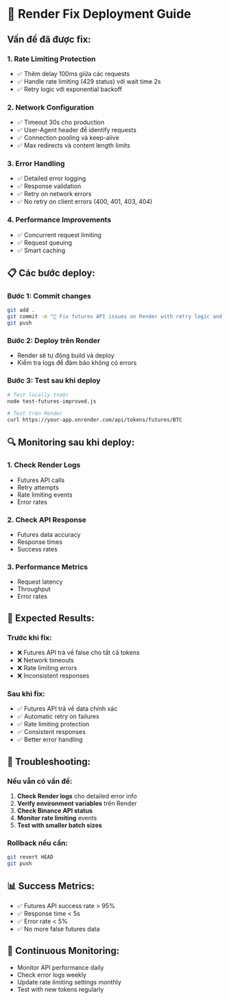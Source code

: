 # 🚀 Render Fix Deployment Guide

## Vấn đề đã được fix:

### 1. **Rate Limiting Protection**
- ✅ Thêm delay 100ms giữa các requests
- ✅ Handle rate limiting (429 status) với wait time 2s
- ✅ Retry logic với exponential backoff

### 2. **Network Configuration**
- ✅ Timeout 30s cho production
- ✅ User-Agent header để identify requests
- ✅ Connection pooling và keep-alive
- ✅ Max redirects và content length limits

### 3. **Error Handling**
- ✅ Detailed error logging
- ✅ Response validation
- ✅ Retry on network errors
- ✅ No retry on client errors (400, 401, 403, 404)

### 4. **Performance Improvements**
- ✅ Concurrent request limiting
- ✅ Request queuing
- ✅ Smart caching

## 📋 Các bước deploy:

### Bước 1: Commit changes
```bash
git add .
git commit -m "🔧 Fix futures API issues on Render with retry logic and rate limiting"
git push
```

### Bước 2: Deploy trên Render
- Render sẽ tự động build và deploy
- Kiểm tra logs để đảm bảo không có errors

### Bước 3: Test sau khi deploy
```bash
# Test locally trước
node test-futures-improved.js

# Test trên Render
curl https://your-app.onrender.com/api/tokens/futures/BTC
```

## 🔍 Monitoring sau khi deploy:

### 1. **Check Render Logs**
- Futures API calls
- Retry attempts
- Rate limiting events
- Error rates

### 2. **Check API Response**
- Futures data accuracy
- Response times
- Success rates

### 3. **Performance Metrics**
- Request latency
- Throughput
- Error rates

## 🎯 Expected Results:

### Trước khi fix:
- ❌ Futures API trả về false cho tất cả tokens
- ❌ Network timeouts
- ❌ Rate limiting errors
- ❌ Inconsistent responses

### Sau khi fix:
- ✅ Futures API trả về data chính xác
- ✅ Automatic retry on failures
- ✅ Rate limiting protection
- ✅ Consistent responses
- ✅ Better error handling

## 🚨 Troubleshooting:

### Nếu vẫn có vấn đề:

1. **Check Render logs** cho detailed error info
2. **Verify environment variables** trên Render
3. **Check Binance API status** 
4. **Monitor rate limiting** events
5. **Test with smaller batch sizes**

### Rollback nếu cần:
```bash
git revert HEAD
git push
```

## 📊 Success Metrics:

- ✅ Futures API success rate > 95%
- ✅ Response time < 5s
- ✅ Error rate < 5%
- ✅ No more false futures data

## 🔄 Continuous Monitoring:

- Monitor API performance daily
- Check error logs weekly
- Update rate limiting settings monthly
- Test with new tokens regularly 